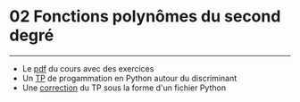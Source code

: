 # 02 Fonctions polynômes du second degré
---

* Le [pdf](https://github.com/NaturelEtChaud/Math-premiere/blob/main/02%20Fonctions%20polyn%C3%B4mes%20du%20second%20degr%C3%A9/premi%C3%A8re_Math02_Second_degr%C3%A9.pdf) du cours avec des exercices
* Un [TP](https://github.com/NaturelEtChaud/Math-premiere/blob/main/02%20Fonctions%20polyn%C3%B4mes%20du%20second%20degr%C3%A9/TP_Python.pdf) de progammation en Python autour du discriminant
* Une [correction](https://github.com/NaturelEtChaud/Math-premiere/blob/main/02%20Fonctions%20polyn%C3%B4mes%20du%20second%20degr%C3%A9/tp1a4_trinomeSecondDegre.py) du TP sous la forme d'un fichier Python
